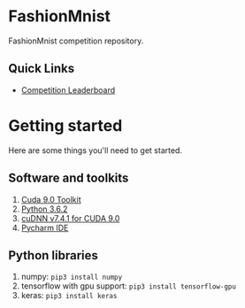 # FashionMnist
FashionMnist competition repository. 

## Quick Links
- [Competition Leaderboard](https://www.kaggle.com/c/uwb-css-485-fall-2018/leaderboard)

# Getting started
Here are some things you'll need to get started.

## Software and toolkits
1. [Cuda 9.0 Toolkit](https://developer.nvidia.com/cuda-90-download-archive?target_os=Windows&target_arch=x86_64)
2. [Python 3.6.2](https://www.python.org/downloads/release/python-362/)
3. [cuDNN v7.4.1 for CUDA 9.0](https://developer.nvidia.com/rdp/cudnn-download)
4. [Pycharm IDE](https://developer.nvidia.com/rdp/cudnn-download)

## Python libraries
1. numpy: `pip3 install numpy`
2. tensorflow with gpu support: `pip3 install tensorflow-gpu`
3. keras: `pip3 install keras`